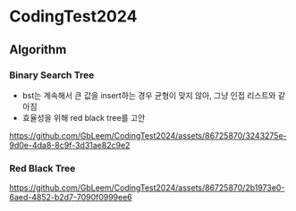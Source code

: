 # CodingTest2024

## Algorithm
### Binary Search Tree
* bst는 계속해서 큰 값을 insert하는 경우 균형이 맞지 않아, 그냥 인접 리스트와 같아짐
* 효율성을 위해 red black tree를 고안 <br/>

https://github.com/GbLeem/CodingTest2024/assets/86725870/3243275e-9d0e-4da8-8c9f-3d31ae82c9e2
### Red Black Tree
https://github.com/GbLeem/CodingTest2024/assets/86725870/2b1973e0-6aed-4852-b2d7-7090f0999ee6


